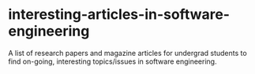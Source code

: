 # interesting-articles-in-software-engineering

A list of research papers and magazine articles for undergrad students to find on-going, interesting topics/issues in software engineering.

